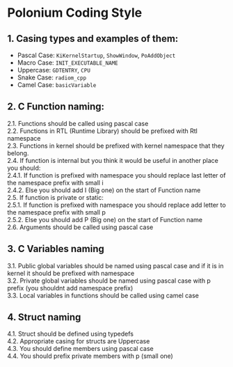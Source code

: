 # Polonium Coding Style    

## 1. Casing types and examples of them:   
 - Pascal Case: `KiKernelStartup`, `ShowWindow`, `PoAddObject`
 - Macro Case: `INIT_EXECUTABLE_NAME`
 - Uppercase: `GDTENTRY`, `CPU`
 - Snake Case: `radiom_cpp`
 - Camel Case: `basicVariable`

## 2. C Function naming:
2.1. Functions should be called using pascal case    
2.2. Functions in RTL (Runtime Library) should be prefixed with Rtl namespace    
2.3. Functions in kernel should be prefixed with kernel namespace that they belong.      
2.4. If function is internal but you think it would be useful in another place you should:     
     2.4.1. If function is prefixed with namespace you should replace last letter of the namespace prefix with small i    
     2.4.2. Else you should add I (Big one) on the start of Function name     
2.5. If function is private or static:    
     2.5.1. If function is prefixed with namespace you should replace add letter to the namespace prefix with small p     
     2.5.2. Else you should add P (Big one) on the start of Function name    
2.6. Arguments should be called using pascal case       

## 3. C Variables naming       
3.1. Public global variables should be named using pascal case and if it is in kernel it should be prefixed with namespace     
3.2. Private global variables should be named using pascal case with p prefix (you shouldnt add namespace prefix)      
3.3. Local variables in functions should be called using camel case     

## 4. Struct naming        
4.1. Struct should be defined using typedefs     
4.2. Appropriate casing for structs are Uppercase      
4.3. You should define members using pascal case       
4.4. You should prefix private members with p (small one)         